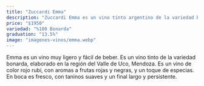 ```yaml
---
title: "Zuccardi Emma"
description: "Zuccardi Emma es un vino tinto argentino de la variedad bonarda, elaborado en la región del Valle de Uco, Mendoza"
price: "$1950"
variedad: "%100 Bonarda"
graduation: "13.5%"
image: "imagenes-vinos/emma.webp"
---
```


Emma es un vino muy ligero y fácil de beber. Es un vino tinto de la variedad bonarda, elaborado en la región del Valle de Uco, Mendoza. Es un vino de color rojo rubí, con aromas a frutas rojas y negras, y un toque de especias. En boca es fresco, con taninos suaves y un final largo y persistente.

```

```
